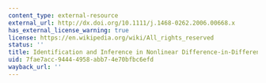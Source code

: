 ```yaml
---
content_type: external-resource
external_url: http://dx.doi.org/10.1111/j.1468-0262.2006.00668.x
has_external_license_warning: true
license: https://en.wikipedia.org/wiki/All_rights_reserved
status: ''
title: Identification and Inference in Nonlinear Difference-in-Difference Models
uid: 7fae7acc-9444-4958-abb7-4e70bfbc6efd
wayback_url: ''
---
```

